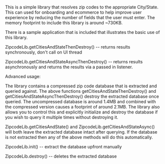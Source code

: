 This is a simple library that resolves zip codes to the appropriate City/State.  This can used for onboarding and ecommerce to help improve user experience by reducing the number of fields that the user must enter.  The memory footprint to include this library is around ~730KB.

There is a sample application that is included that illustrates the basic use of this library.  

ZipcodeLib.getCitiesAndStateThenDestroy()       -- returns results synchronously, don't call on UI thread

ZipcodeLib.getCitiesAndStateAsyncThenDestroy()  -- returns results asynchronously and returns the results via a passed                                                    in listener.

Advanced usage:

The library contains a compressed zip code database that is extracted and queried against.  The above functions getCitiesAndStateThenDestroy() and getCitiesAndStateAsyncThenDestroy() destroy the extracted database once queried. The uncompressed database is around 1.4MB and combined with the compressed version causes a footprint of around 2.1MB.  The library also allows you to control this and explicitly initialize and destroy the database if you wish to query it multiple times without destroying it.

ZipcodeLib.getCitiesAndState() and ZipcodeLib.getCitiesAndStateAsync() will both leave the extracted database intact after querying.  If the database is not extracted then any of the above methods will do this automatically.

ZipcodeLib.init()     --  extract the database upfront manually

ZipcodeLib.destroy()  --  deletes the extracted database

